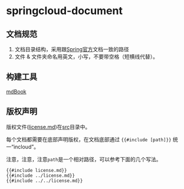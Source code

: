 # springcloud-document

## 文档规范

1. 文档目录结构，采用跟[Spring官方](https://spring.io/projects/spring-boot)文档一致的路径
2. 文件 & 文件夹命名用英文，小写，不要带空格（短横线代替）。

## 构建工具

[mdBook](https://rust-lang.github.io/mdBook/)

## 版权声明

版权文件([license.md](/src/license.md))在[src](/src)目录中。

每个文档都需要在底部声明版权，在文档底部通过 `{{#include [path]}}` 统一“incloud”。

注意，注意，注意`path`是一个相对路径，可以参考下面的几个写法。

```text
{{#include license.md}}
{{#include ../license.md}}
{{#include ../../license.md}}
```

